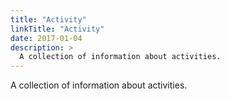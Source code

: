 ```yaml
---
title: "Activity"
linkTitle: "Activity"
date: 2017-01-04
description: >
  A collection of information about activities.
---
```


A collection of information about activities.